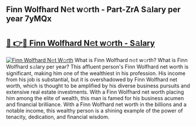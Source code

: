 ## Finn Wolfhard N𝚎t w𝚘rth - Part-ZrA S𝚊lary per year 7yMQx

# <h2><a href="http://gc0old.nevu.top/?p=Finn+Wolfhard">🔗 👉🔴 Finn Wolfhard N𝚎t w𝚘rth - S𝚊lary</a></h2>

[![Finn Wolfhard N𝚎t W𝚘rth](https://i.imgur.com/Oavwk0R.jpeg)](http://gc0old.nevu.top/?p=Finn+Wolfhard)
What is Finn Wolfhard n𝚎t w𝚘rth? What is Finn Wolfhard s𝚊lary per year?
This affluent person's Finn Wolfhard net worth is significant, making him one of the wealthiest in his profession. His income from his job is substantial, but it is overshadowed by Finn Wolfhard net worth, which is thought to be amplified by his diverse business pursuits and extensive real estate investments. With a Finn Wolfhard net worth placing him among the elite of wealth, this man is famed for his business acumen and financial brilliance. With a Finn Wolfhard net worth in the billions and a notable income, this wealthy person is a shining example of the power of tenacity, dedication, and financial wisdom.
